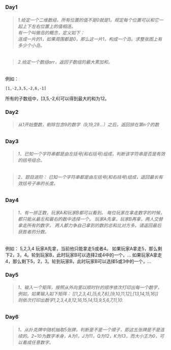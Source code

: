### Day1
>###### 1.给定一个二维数组，所有位置的值不是0就是1。规定每个位置可以和它一起上下左右位置上的值相连。<br>有一个叫做岛的概念，定义如下：<br>连成一片的1，如果周围都是0，那么这一片1，构成一个岛。求整张图上有多少个小岛。

>###### 2.给定一个数组arr，返回子数组的最大累加和。
例如：
```
[1,-2,3,5,-2,6,-1]
```
所有的子数组中，[3,5,-2,6]可以得到最大的和为12。

### Day2
>###### 从1开始整数，剔除包含9的数字（9,19,29...）之后，返回排在第n个的数

### Day3
>###### 1、已知一个字符串都是由左括号(和右括号)组成，判断该字符串是否是有效的括号组合。

>###### 2、题目进阶： 已知一个字符串都是由左括号(和右括号)组成，返回最长有效括号子串的长度。

### Day4
>######  1、有一排正数，玩家A和玩家B都可以看到。 每位玩家在拿走数字的时候，都只能从最左和最右的数中选择一个。 玩家A先拿，玩家B再拿，两人交替拿走所有的数字， 两人都力争自己拿到的数的总和比对方多。请返回最后获胜者的分数。
例如： 5,2,3,4 玩家A先拿，当前他只能拿走5或者4。 如果玩家A拿走5，那么剩下2，3，4。轮到玩家B，此时玩家B可以选择2或4中的一个，… 如果玩家A拿走4，那么剩下5，2，3。轮到玩家B，此时玩家B可以选择5或3中的一个，…

### Day5
>######  1、输入一个矩阵，按照从外向里以顺时针的顺序依次打印出每一个数字，<br>例如，如果输入如下矩阵： [[1,2,3,4],[5,6,7,8],[9,10,11,12],[13,14,15,16]]<br>则依次打印出数字1,2,3,4,8,12,16,15,14,13,9,5,6,7,11,10.

### Day6
>######  1、从扑克牌中随机抽取5张牌，判断是不是一个顺子，即这五张牌是不是连续的。2~10为数字本身，A为1，J为11，Q为12，K为13，而大小王为0，可以看成任意数字。